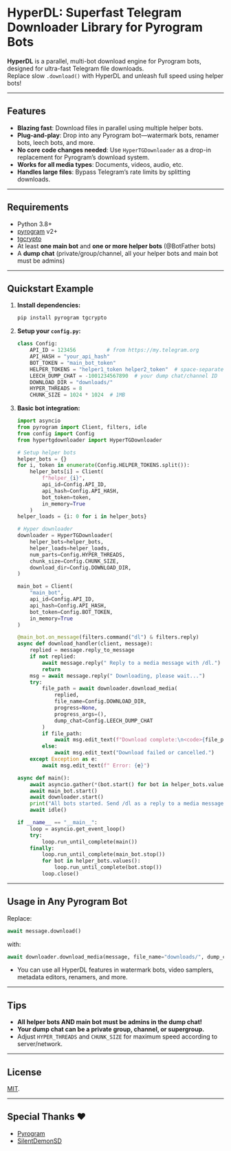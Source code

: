 # HyperDL: Superfast Telegram Downloader Library for Pyrogram Bots

**HyperDL** is a parallel, multi-bot download engine for Pyrogram bots, designed for ultra-fast Telegram file downloads.  
Replace slow `.download()` with HyperDL and unleash full speed using helper bots!

---

## Features

- **Blazing fast**: Download files in parallel using multiple helper bots.
- **Plug-and-play**: Drop into any Pyrogram bot—watermark bots, renamer bots, leech bots, and more.
- **No core code changes needed**: Use `HyperTGDownloader` as a drop-in replacement for Pyrogram’s download system.
- **Works for all media types**: Documents, videos, audio, etc.
- **Handles large files**: Bypass Telegram’s rate limits by splitting downloads.

---

## Requirements

- Python 3.8+
- [pyrogram](https://docs.pyrogram.org/) v2+
- [tgcrypto](https://github.com/pyrogram/tgcrypto)
- At least **one main bot** and **one or more helper bots** (@BotFather bots)
- A **dump chat** (private/group/channel, all your helper bots and main bot must be admins)

---

## Quickstart Example

1. **Install dependencies:**
    ```sh
    pip install pyrogram tgcrypto
    ```

2. **Setup your `config.py`:**
    ```python
    class Config:
        API_ID = 123456          # from https://my.telegram.org
        API_HASH = "your_api_hash"
        BOT_TOKEN = "main_bot_token"
        HELPER_TOKENS = "helper1_token helper2_token"  # space-separated tokens
        LEECH_DUMP_CHAT = -1001234567890  # your dump chat/channel ID
        DOWNLOAD_DIR = "downloads/"
        HYPER_THREADS = 8
        CHUNK_SIZE = 1024 * 1024  # 1MB
    ```

3. **Basic bot integration:**
    ```python
    import asyncio
    from pyrogram import Client, filters, idle
    from config import Config
    from hypertgdownloader import HyperTGDownloader

    # Setup helper bots
    helper_bots = {}
    for i, token in enumerate(Config.HELPER_TOKENS.split()):
        helper_bots[i] = Client(
            f"helper_{i}",
            api_id=Config.API_ID,
            api_hash=Config.API_HASH,
            bot_token=token,
            in_memory=True
        )
    helper_loads = {i: 0 for i in helper_bots}

    # Hyper downloader
    downloader = HyperTGDownloader(
        helper_bots=helper_bots,
        helper_loads=helper_loads,
        num_parts=Config.HYPER_THREADS,
        chunk_size=Config.CHUNK_SIZE,
        download_dir=Config.DOWNLOAD_DIR,
    )

    main_bot = Client(
        "main_bot",
        api_id=Config.API_ID,
        api_hash=Config.API_HASH,
        bot_token=Config.BOT_TOKEN,
        in_memory=True
    )

    @main_bot.on_message(filters.command("dl") & filters.reply)
    async def download_handler(client, message):
        replied = message.reply_to_message
        if not replied:
            await message.reply(" Reply to a media message with /dl.")
            return
        msg = await message.reply(" Downloading, please wait...")
        try:
            file_path = await downloader.download_media(
                replied,
                file_name=Config.DOWNLOAD_DIR,
                progress=None,
                progress_args=(),
                dump_chat=Config.LEECH_DUMP_CHAT
            )
            if file_path:
                await msg.edit_text(f"Download complete:\n<code>{file_path}</code>")
            else:
                await msg.edit_text("Download failed or cancelled.")
        except Exception as e:
            await msg.edit_text(f" Error: {e}")

    async def main():
        await asyncio.gather(*(bot.start() for bot in helper_bots.values()))
        await main_bot.start()
        await downloader.start()
        print("All bots started. Send /dl as a reply to a media message.")
        await idle()

    if __name__ == "__main__":
        loop = asyncio.get_event_loop()
        try:
            loop.run_until_complete(main())
        finally:
            loop.run_until_complete(main_bot.stop())
            for bot in helper_bots.values():
                loop.run_until_complete(bot.stop())
            loop.close()
    ```

---

## Usage in Any Pyrogram Bot

Replace:
```python
await message.download()
```
with:
```python
await downloader.download_media(message, file_name="downloads/", dump_chat=LEECH_DUMP_CHAT)
```
- You can use all HyperDL features in watermark bots, video samplers, metadata editors, renamers, and more.

---

## Tips

- **All helper bots AND main bot must be admins in the dump chat!**
- **Your dump chat can be a private group, channel, or supergroup.**
- Adjust `HYPER_THREADS` and `CHUNK_SIZE` for maximum speed according to server/network.

---
## License
[MIT](https://opensource.org/licenses/MIT).

---

## Special Thanks ♥️

- [Pyrogram](https://github.com/pyrogram/pyrogram)  
- [SilentDemonSD](https://github.com/SilentDemonSD)
